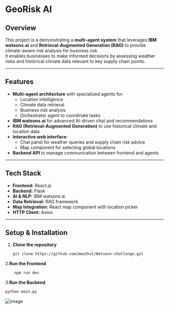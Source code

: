 # GeoRisk AI

## Overview

This project is a demonstrating a **multi-agent system** that leverages **IBM watsonx.ai** and **Retrieval-Augmented Generation (RAG)** to provide climate-aware risk analysis for business risk.  
It enables businesses to make informed decisions by assessing weather risks and historical climate data relevant to key supply chain points.

---

## Features

- **Multi-agent architecture** with specialized agents for:
  - Location intelligence  
  - Climate data retrieval  
  - Business risk analysis  
  - Orchestrator agent to coordinate tasks  
- **IBM watsonx.ai** for advanced AI-driven chat and recommendations  
- **RAG (Retrieval-Augmented Generation)** to use historical climate and location data  
- **Interactive web interface**:
  - Chat panel for weather queries and supply chain risk advice  
  - Map component for selecting global locations  
- **Backend API** to manage communication between frontend and agents  

---

## Tech Stack

- **Frontend:** React.js  
- **Backend:** Flask  
- **AI & NLP:** IBM watsonx.ai  
- **Data Retrieval:** RAG framework  
- **Map Integration:** React map component with location picker  
- **HTTP Client:** Axios  

---

## Setup & Installation

1. **Clone the repository**
   ```bash
   git clone https://github.com/meathul/Watsonx-challenge.git
2.**Run the Frontend**
```bash
    npm run dev
```
3.**Run the Backend**
```bash
python main.py
```



![image](https://github.com/user-attachments/assets/7e4e262b-2ce2-4c87-b6b8-22946923a871)


